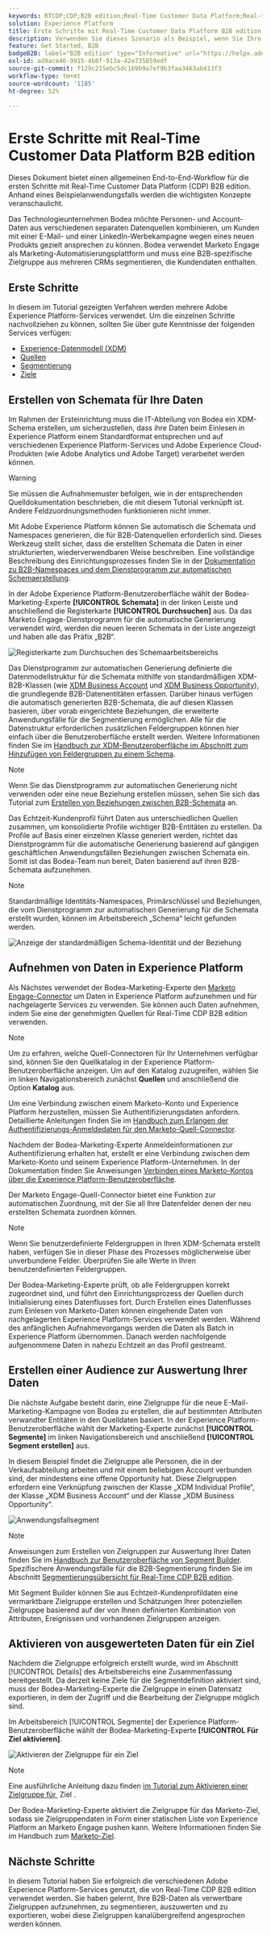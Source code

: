 ```yaml
---
keywords: RTCDP;CDP;B2B edition;Real-Time Customer Data Platform;Real-time Customer Data Platform;Real-time CDP;B2B;CDP
solution: Experience Platform
title: Erste Schritte mit Real-Time Customer Data Platform B2B edition
description: Verwenden Sie dieses Szenario als Beispiel, wenn Sie Ihre Implementierung von Adobe Real-Time Customer Data Platform B2B edition einrichten.
feature: Get Started, B2B
badgeB2B: label="B2B edition" type="Informative" url="https://helpx.adobe.com/de/legal/product-descriptions/real-time-customer-data-platform-b2b-edition-prime-and-ultimate-packages.html newtab=true"
exl-id: ad9ace46-9915-4b8f-913a-42e735859edf
source-git-commit: f129c215ebc5dc169b9a7ef9b3faa3463ab413f3
workflow-type: tm+mt
source-wordcount: '1185'
ht-degree: 52%

---
```


# Erste Schritte mit Real-Time Customer Data Platform B2B edition

Dieses Dokument bietet einen allgemeinen End-to-End-Workflow für die ersten Schritte mit Real-Time Customer Data Platform (CDP) B2B edition. Anhand eines Beispielanwendungsfalls werden die wichtigsten Konzepte veranschaulicht.

Das Technologieunternehmen Bodea möchte Personen- und Account-Daten aus verschiedenen separaten Datenquellen kombinieren, um Kunden mit einer E-Mail- und einer LinkedIn-Werbekampagne wegen eines neuen Produkts gezielt ansprechen zu können. Bodea verwendet Marketo Engage als Marketing-Automatisierungsplattform und muss eine B2B-spezifische Zielgruppe aus mehreren CRMs segmentieren, die Kundendaten enthalten.

## Erste Schritte

In diesem im Tutorial gezeigten Verfahren werden mehrere Adobe Experience Platform-Services verwendet. Um die einzelnen Schritte nachvollziehen zu können, sollten Sie über gute Kenntnisse der folgenden Services verfügen:

- [Experience-Datenmodell (XDM)](../xdm/home.md)
- [Quellen](../sources/home.md)
- [Segmentierung](../segmentation/home.md)
- [Ziele](../destinations/home.md)

## Erstellen von Schemata für Ihre Daten

Im Rahmen der Ersteinrichtung muss die IT-Abteilung von Bodea ein XDM-Schema erstellen, um sicherzustellen, dass ihre Daten beim Einlesen in Experience Platform einem Standardformat entsprechen und auf verschiedenen Experience Platform-Services und Adobe Experience Cloud-Produkten (wie Adobe Analytics und Adobe Target) verarbeitet werden können.

>[!WARNING]
>
>Sie müssen die Aufnahmemuster befolgen, wie in der entsprechenden Quelldokumentation beschrieben, die mit diesem Tutorial verknüpft ist. Andere Feldzuordnungsmethoden funktionieren nicht immer.

Mit Adobe Experience Platform können Sie automatisch die Schemata und Namespaces generieren, die für B2B-Datenquellen erforderlich sind. Dieses Werkzeug stellt sicher, dass die erstellten Schemata die Daten in einer strukturierten, wiederverwendbaren Weise beschreiben. Eine vollständige Beschreibung des Einrichtungsprozesses finden Sie in der [Dokumentation zu B2B-Namespaces und dem Dienstprogramm zur automatischen Schemaerstellung](../sources/connectors/adobe-applications/marketo/marketo-namespaces.md).

In der Adobe Experience Platform-Benutzeroberfläche wählt der Bodea-Marketing-Experte **[!UICONTROL Schemata]** in der linken Leiste und anschließend die Registerkarte **[!UICONTROL Durchsuchen]** aus. Da das Marketo Engage-Dienstprogramm für die automatische Generierung verwendet wird, werden die neuen leeren Schemata in der Liste angezeigt und haben alle das Präfix „B2B“.

![Registerkarte zum Durchsuchen des Schemaarbeitsbereichs](./assets/b2b-tutorial/empty-b2b-schemas.png)

Das Dienstprogramm zur automatischen Generierung definierte die Datenmodellstruktur für die Schemata mithilfe von standardmäßigen XDM-B2B-Klassen (wie [XDM Business Account](../xdm/classes/b2b/business-account.md) und [XDM Business Opportunity](../xdm/classes/b2b/business-opportunity.md)), die grundlegende B2B-Datenentitäten erfassen. Darüber hinaus verfügen die automatisch generierten B2B-Schemata, die auf diesen Klassen basieren, über vorab eingerichtete Beziehungen, die erweiterte Anwendungsfälle für die Segmentierung ermöglichen. Alle für die Datenstruktur erforderlichen zusätzlichen Feldergruppen können hier einfach über die Benutzeroberfläche erstellt werden. Weitere Informationen finden Sie im [Handbuch zur XDM-Benutzeroberfläche im Abschnitt zum Hinzufügen von Feldergruppen zu einem Schema](../xdm/ui/resources/schemas.md#add-field-groups).

>[!NOTE]
> 
>Wenn Sie das Dienstprogramm zur automatischen Generierung nicht verwenden oder eine neue Beziehung erstellen müssen, sehen Sie sich das Tutorial zum [Erstellen von Beziehungen zwischen B2B-Schemata](../xdm/tutorials/relationship-b2b.md) an.

Das Echtzeit-Kundenprofil führt Daten aus unterschiedlichen Quellen zusammen, um konsolidierte Profile wichtiger B2B-Entitäten zu erstellen. Da Profile auf Basis einer einzelnen Klasse generiert werden, richtet das Dienstprogramm für die automatische Generierung basierend auf gängigen geschäftlichen Anwendungsfällen Beziehungen zwischen Schemata ein. Somit ist das Bodea-Team nun bereit, Daten basierend auf ihren B2B-Schemata aufzunehmen.

>[!NOTE]
> 
>Standardmäßige Identitäts-Namespaces, Primärschlüssel und Beziehungen, die vom Dienstprogramm zur automatischen Generierung für die Schemata erstellt wurden, können im Arbeitsbereich „Schema“ leicht gefunden werden.
>
>![Anzeige der standardmäßigen Schema-Identität und der Beziehung](./assets/b2b-tutorial/schema-identity-relationship.png)

## Aufnehmen von Daten in Experience Platform

Als Nächstes verwendet der Bodea-Marketing-Experte den [Marketo Engage-Connector](../sources/connectors/adobe-applications/marketo/marketo.md) um Daten in Experience Platform aufzunehmen und für nachgelagerte Services zu verwenden. Sie können auch Daten aufnehmen, indem Sie eine der genehmigten Quellen für Real-Time CDP B2B edition verwenden.

>[!NOTE]
> 
>Um zu erfahren, welche Quell-Connectoren für Ihr Unternehmen verfügbar sind, können Sie den Quellkatalog in der Experience Platform-Benutzeroberfläche anzeigen. Um auf den Katalog zuzugreifen, wählen Sie im linken Navigationsbereich zunächst **Quellen** und anschließend die Option **Katalog** aus.

Um eine Verbindung zwischen einem Marketo-Konto und Experience Platform herzustellen, müssen Sie Authentifizierungsdaten anfordern. Detaillierte Anleitungen finden Sie im [Handbuch zum Erlangen der Authentifizierungs-Anmeldedaten für den Marketo-Quell-Connector](../sources/connectors/adobe-applications/marketo/marketo-auth.md).

Nachdem der Bodea-Marketing-Experte Anmeldeinformationen zur Authentifizierung erhalten hat, erstellt er eine Verbindung zwischen dem Marketo-Konto und seinem Experience Platform-Unternehmen. In der Dokumentation finden Sie Anweisungen [&#x200B; Verbinden eines Marketo-Kontos über die Experience Platform-Benutzeroberfläche](../sources/tutorials/ui/create/adobe-applications/marketo.md).

Der Marketo Engage-Quell-Connector bietet eine Funktion zur automatischen Zuordnung, mit der Sie all Ihre Datenfelder denen der neu erstellten Schemata zuordnen können.

>[!NOTE]
> 
>Wenn Sie benutzerdefinierte Feldergruppen in Ihren XDM-Schemata erstellt haben, verfügen Sie in dieser Phase des Prozesses möglicherweise über unverbundene Felder. Überprüfen Sie alle Werte in Ihren benutzerdefinierten Feldergruppen.

Der Bodea-Marketing-Experte prüft, ob alle Feldergruppen korrekt zugeordnet sind, und führt den Einrichtungsprozess der Quellen durch Initialisierung eines Datenflusses fort. Durch Erstellen eines Datenflusses zum Einlesen von Marketo-Daten können eingehende Daten von nachgelagerten Experience Platform-Services verwendet werden. Während des anfänglichen Aufnahmevorgangs werden die Daten als Batch in Experience Platform übernommen. Danach werden nachfolgende aufgenommene Daten in nahezu Echtzeit an das Profil gestreamt.

## Erstellen einer Audience zur Auswertung Ihrer Daten

Die nächste Aufgabe besteht darin, eine Zielgruppe für die neue E-Mail-Marketing-Kampagne von Bodea zu erstellen, die auf bestimmten Attributen verwandter Entitäten in den Quelldaten basiert. In der Experience Platform-Benutzeroberfläche wählt der Marketing-Experte zunächst **[!UICONTROL Segmente]** im linken Navigationsbereich und anschließend **[!UICONTROL Segment erstellen]** aus.

In diesem Beispiel findet die Zielgruppe alle Personen, die in der Verkaufsabteilung arbeiten und mit einem beliebigen Account verbunden sind, der mindestens eine offene Opportunity hat. Diese Zielgruppen erfordern eine Verknüpfung zwischen der Klasse „XDM Individual Profile“, der Klasse „XDM Business Account“ und der Klasse „XDM Business Opportunity“.

![Anwendungsfallsegment](./assets/b2b-tutorial/use-case-segment.png)

>[!NOTE]
> 
>Anweisungen zum Erstellen von Zielgruppen zur Auswertung Ihrer Daten finden Sie im [Handbuch zur Benutzeroberfläche von Segment Builder](../segmentation/ui/segment-builder.md). Spezifischere Anwendungsfälle für die B2B-Segmentierung finden Sie im Abschnitt [Segmentierungsübersicht für Real-Time CDP B2B edition](./segmentation/b2b.md).

Mit Segment Builder können Sie aus Echtzeit-Kundenprofildaten eine vermarktbare Zielgruppe erstellen und Schätzungen Ihrer potenziellen Zielgruppe basierend auf der von Ihnen definierten Kombination von Attributen, Ereignissen und vorhandenen Zielgruppen anzeigen.

## Aktivieren von ausgewerteten Daten für ein Ziel

Nachdem die Zielgruppe erfolgreich erstellt wurde, wird im Abschnitt [!UICONTROL Details] des Arbeitsbereichs eine Zusammenfassung bereitgestellt. Da derzeit keine Ziele für die Segmentdefinition aktiviert sind, muss der Bodea-Marketing-Experte die Zielgruppe in einen Datensatz exportieren, in dem der Zugriff und die Bearbeitung der Zielgruppe möglich sind.

Im Arbeitsbereich [!UICONTROL Segmente] der Experience Platform-Benutzeroberfläche wählt der Bodea-Marketing-Experte **[!UICONTROL Für Ziel aktivieren]**.

![Aktivieren der Zielgruppe für ein Ziel](./assets/b2b-tutorial/activate-to-destination.png)

>[!NOTE]
> 
>Eine ausführliche Anleitung dazu finden [&#x200B; im Tutorial zum Aktivieren einer Zielgruppe für &#x200B;](https://experienceleague.adobe.com/docs/marketo/using/product-docs/core-marketo-concepts/smart-lists-and-static-lists/static-lists/push-an-adobe-experience-cloud-segment-to-a-marketo-static-list.html?lang=de) Ziel .

Der Bodea-Marketing-Experte aktiviert die Zielgruppe für das Marketo-Ziel, sodass sie Zielgruppendaten in Form einer statischen Liste von Experience Platform an Marketo Engage pushen kann. Weitere Informationen finden Sie im Handbuch zum [Marketo-Ziel](https://experienceleague.adobe.com/docs/experience-platform/destinations/catalog/adobe/marketo-engage.html?lang=de).

## Nächste Schritte

In diesem Tutorial haben Sie erfolgreich die verschiedenen Adobe Experience Platform-Services genutzt, die von Real-Time CDP B2B edition verwendet werden. Sie haben gelernt, Ihre B2B-Daten als verwertbare Zielgruppen aufzunehmen, zu segmentieren, auszuwerten und zu exportieren, wobei diese Zielgruppen kanalübergreifend angesprochen werden können.

